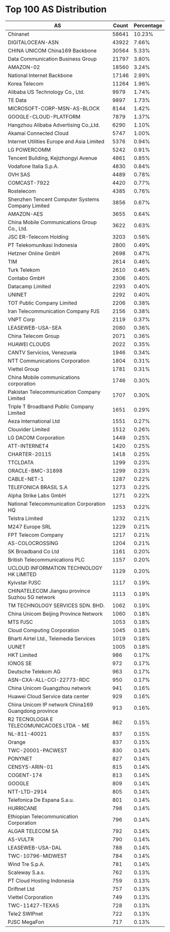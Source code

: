 # Top 100 AS Distribution
| AS | Count | Percentage |
|----|----|----|
| Chinanet | 58641 | 10.23% |
| DIGITALOCEAN-ASN | 43922 | 7.66% |
| CHINA UNICOM China169 Backbone | 30564 | 5.33% |
| Data Communication Business Group | 21797 | 3.80% |
| AMAZON-02 | 18560 | 3.24% |
| National Internet Backbone | 17146 | 2.99% |
| Korea Telecom | 11264 | 1.96% |
| Alibaba US Technology Co., Ltd. | 9979 | 1.74% |
| TE Data | 9897 | 1.73% |
| MICROSOFT-CORP-MSN-AS-BLOCK | 8144 | 1.42% |
| GOOGLE-CLOUD-PLATFORM | 7879 | 1.37% |
| Hangzhou Alibaba Advertising Co.,Ltd. | 6290 | 1.10% |
| Akamai Connected Cloud | 5747 | 1.00% |
| Internet Utilities Europe and Asia Limited | 5376 | 0.94% |
| LG POWERCOMM | 5242 | 0.91% |
| Tencent Building, Kejizhongyi Avenue | 4861 | 0.85% |
| Vodafone Italia S.p.A. | 4830 | 0.84% |
| OVH SAS | 4489 | 0.78% |
| COMCAST-7922 | 4420 | 0.77% |
| Rostelecom | 4385 | 0.76% |
| Shenzhen Tencent Computer Systems Company Limited | 3856 | 0.67% |
| AMAZON-AES | 3655 | 0.64% |
| China Mobile Communications Group Co., Ltd. | 3622 | 0.63% |
| JSC ER-Telecom Holding | 3203 | 0.56% |
| PT Telekomunikasi Indonesia | 2800 | 0.49% |
| Hetzner Online GmbH | 2698 | 0.47% |
| TIM | 2614 | 0.46% |
| Turk Telekom | 2610 | 0.46% |
| Contabo GmbH | 2306 | 0.40% |
| Datacamp Limited | 2293 | 0.40% |
| UNINET | 2292 | 0.40% |
| TOT Public Company Limited | 2206 | 0.38% |
| Iran Telecommunication Company PJS | 2156 | 0.38% |
| VNPT Corp | 2119 | 0.37% |
| LEASEWEB-USA-SEA | 2080 | 0.36% |
| China Telecom Group | 2071 | 0.36% |
| HUAWEI CLOUDS | 2022 | 0.35% |
| CANTV Servicios, Venezuela | 1946 | 0.34% |
| NTT Communications Corporation | 1804 | 0.31% |
| Viettel Group | 1781 | 0.31% |
| China Mobile communications corporation | 1746 | 0.30% |
| Pakistan Telecommunication Company Limited | 1707 | 0.30% |
| Triple T Broadband Public Company Limited | 1651 | 0.29% |
| Aeza International Ltd | 1551 | 0.27% |
| Clouvider Limited | 1512 | 0.26% |
| LG DACOM Corporation | 1449 | 0.25% |
| ATT-INTERNET4 | 1420 | 0.25% |
| CHARTER-20115 | 1418 | 0.25% |
| TTCLDATA | 1299 | 0.23% |
| ORACLE-BMC-31898 | 1299 | 0.23% |
| CABLE-NET-1 | 1287 | 0.22% |
| TELEFONICA BRASIL S.A | 1273 | 0.22% |
| Alpha Strike Labs GmbH | 1271 | 0.22% |
| National Telecommunication Corporation HQ | 1253 | 0.22% |
| Telstra Limited | 1232 | 0.21% |
| M247 Europe SRL | 1229 | 0.21% |
| FPT Telecom Company | 1217 | 0.21% |
| AS-COLOCROSSING | 1204 | 0.21% |
| SK Broadband Co Ltd | 1161 | 0.20% |
| British Telecommunications PLC | 1157 | 0.20% |
| UCLOUD INFORMATION TECHNOLOGY HK LIMITED | 1129 | 0.20% |
| Kyivstar PJSC | 1117 | 0.19% |
| CHINATELECOM Jiangsu province Suzhou 5G network | 1113 | 0.19% |
| TM TECHNOLOGY SERVICES SDN. BHD. | 1062 | 0.19% |
| China Unicom Beijing Province Network | 1060 | 0.18% |
| MTS PJSC | 1053 | 0.18% |
| Cloud Computing Corporation | 1045 | 0.18% |
| Bharti Airtel Ltd., Telemedia Services | 1019 | 0.18% |
| UUNET | 1005 | 0.18% |
| HKT Limited | 986 | 0.17% |
| IONOS SE | 972 | 0.17% |
| Deutsche Telekom AG | 963 | 0.17% |
| ASN-CXA-ALL-CCI-22773-RDC | 950 | 0.17% |
| China Unicom Guangzhou network | 941 | 0.16% |
| Huawei Cloud Service data center | 929 | 0.16% |
| China Unicom IP network China169 Guangdong province | 913 | 0.16% |
| R2 TECNOLOGIA E TELECOMUNICACOES LTDA - ME | 862 | 0.15% |
| NL-811-40021 | 837 | 0.15% |
| Orange | 837 | 0.15% |
| TWC-20001-PACWEST | 830 | 0.14% |
| PONYNET | 827 | 0.14% |
| CENSYS-ARIN-01 | 815 | 0.14% |
| COGENT-174 | 813 | 0.14% |
| GOOGLE | 809 | 0.14% |
| NTT-LTD-2914 | 805 | 0.14% |
| Telefonica De Espana S.a.u. | 801 | 0.14% |
| HURRICANE | 798 | 0.14% |
| Ethiopian Telecommunication Corporation | 796 | 0.14% |
| ALGAR TELECOM SA | 792 | 0.14% |
| AS-VULTR | 790 | 0.14% |
| LEASEWEB-USA-DAL | 788 | 0.14% |
| TWC-10796-MIDWEST | 784 | 0.14% |
| Wind Tre S.p.A. | 781 | 0.14% |
| Scaleway S.a.s. | 762 | 0.13% |
| PT Cloud Hosting Indonesia | 759 | 0.13% |
| Driftnet Ltd | 757 | 0.13% |
| Viettel Corporation | 749 | 0.13% |
| TWC-11427-TEXAS | 728 | 0.13% |
| Tele2 SWIPnet | 722 | 0.13% |
| PJSC MegaFon | 717 | 0.13% |
